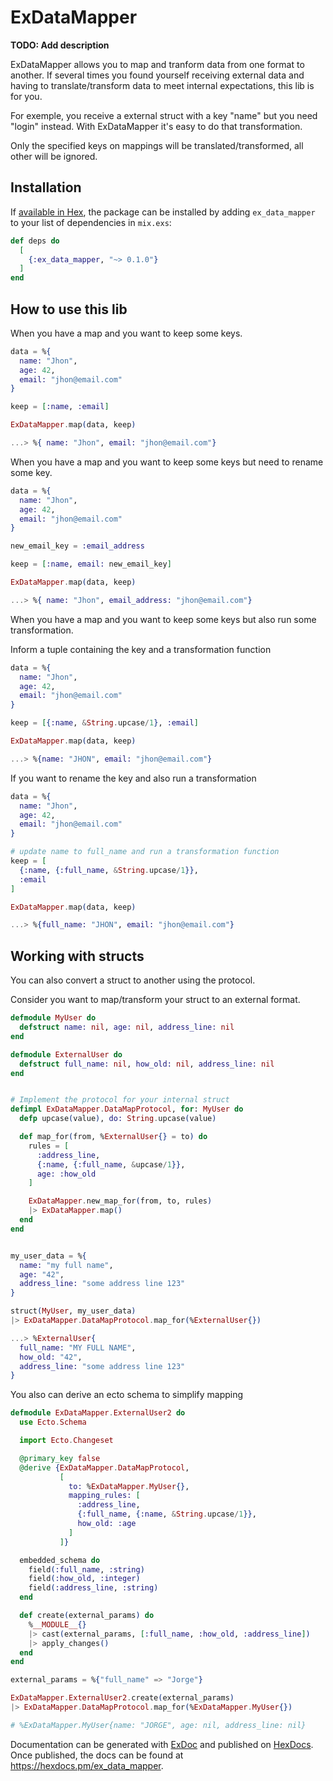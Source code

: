 # ExDataMapper

**TODO: Add description**

ExDataMapper allows you to map and tranform data from one format to another. If several times you found yourself
receiving external data and having to translate/transform data to meet internal expectations, this lib is for you.

For exemple, you receive a external struct with a key "name" but you need "login" instead. With ExDataMapper it's
easy to do that transformation.

Only the specified keys on mappings will be translated/transformed, all other will be ignored.

## Installation

If [available in Hex](https://hex.pm/docs/publish), the package can be installed
by adding `ex_data_mapper` to your list of dependencies in `mix.exs`:

```elixir
def deps do
  [
    {:ex_data_mapper, "~> 0.1.0"}
  ]
end

```
## How to use this lib

When you have a map and you want to keep some keys.

```elixir
data = %{
  name: "Jhon",
  age: 42,
  email: "jhon@email.com"
}

keep = [:name, :email]

ExDataMapper.map(data, keep)

...> %{ name: "Jhon", email: "jhon@email.com"}

```

When you have a map and you want to keep some keys but need to rename some key.

```elixir
data = %{
  name: "Jhon",
  age: 42,
  email: "jhon@email.com"
}

new_email_key = :email_address

keep = [:name, email: new_email_key]

ExDataMapper.map(data, keep)

...> %{ name: "Jhon", email_address: "jhon@email.com"}

```

When you have a map and you want to keep some keys but also run some transformation.

Inform a tuple containing the key and a transformation function

```elixir
data = %{
  name: "Jhon",
  age: 42,
  email: "jhon@email.com"
}

keep = [{:name, &String.upcase/1}, :email]

ExDataMapper.map(data, keep)

...> %{name: "JHON", email: "jhon@email.com"}
```

If you want to rename the key and also run a transformation
```elixir
data = %{
  name: "Jhon",
  age: 42,
  email: "jhon@email.com"
}

# update name to full_name and run a transformation function
keep = [
  {:name, {:full_name, &String.upcase/1}}, 
  :email
]

ExDataMapper.map(data, keep)

...> %{full_name: "JHON", email: "jhon@email.com"}
```

## Working with structs

You can also convert a struct to another using the protocol.

Consider you want to map/transform your struct to an external format.

```elixir
defmodule MyUser do
  defstruct name: nil, age: nil, address_line: nil
end

defmodule ExternalUser do
  defstruct full_name: nil, how_old: nil, address_line: nil
end


# Implement the protocol for your internal struct
defimpl ExDataMapper.DataMapProtocol, for: MyUser do
  defp upcase(value), do: String.upcase(value)

  def map_for(from, %ExternalUser{} = to) do
    rules = [
      :address_line,
      {:name, {:full_name, &upcase/1}},
      age: :how_old
    ]

    ExDataMapper.new_map_for(from, to, rules)
    |> ExDataMapper.map()
  end
end


my_user_data = %{
  name: "my full name",
  age: "42",
  address_line: "some address line 123"
}

struct(MyUser, my_user_data)
|> ExDataMapper.DataMapProtocol.map_for(%ExternalUser{})

...> %ExternalUser{
  full_name: "MY FULL NAME",
  how_old: "42",
  address_line: "some address line 123"
}
```

You also can derive an ecto schema to simplify mapping

```elixir
defmodule ExDataMapper.ExternalUser2 do
  use Ecto.Schema

  import Ecto.Changeset

  @primary_key false
  @derive {ExDataMapper.DataMapProtocol,
           [
             to: %ExDataMapper.MyUser{},
             mapping_rules: [
               :address_line,
               {:full_name, {:name, &String.upcase/1}},
               how_old: :age
             ]
           ]}

  embedded_schema do
    field(:full_name, :string)
    field(:how_old, :integer)
    field(:address_line, :string)
  end

  def create(external_params) do
    %__MODULE__{}
    |> cast(external_params, [:full_name, :how_old, :address_line])
    |> apply_changes()
  end
end
```

```elixir
external_params = %{"full_name" => "Jorge"}

ExDataMapper.ExternalUser2.create(external_params)
|> ExDataMapper.DataMapProtocol.map_for(%ExDataMapper.MyUser{})

# %ExDataMapper.MyUser{name: "JORGE", age: nil, address_line: nil}
```


Documentation can be generated with [ExDoc](https://github.com/elixir-lang/ex_doc)
and published on [HexDocs](https://hexdocs.pm). Once published, the docs can
be found at <https://hexdocs.pm/ex_data_mapper>.

